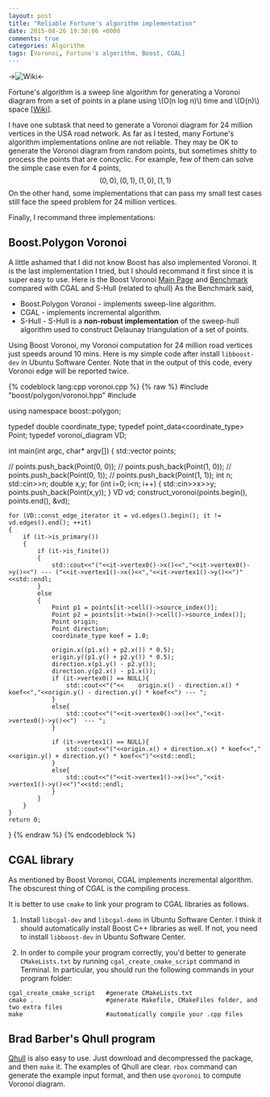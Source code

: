 ```yaml
---
layout: post
title: "Reliable Fortune's algorithm implementation"
date: 2015-08-26 19:30:06 +0000
comments: true
categories: Algorithm
tags: [Voronoi, Fortune's algorithm, Boost, CGAL]
---
```



->![Wiki](https://upload.wikimedia.org/wikipedia/commons/0/0c/Fortunes-algorithm-slowed.gif)<-

    
Fortune's algorithm is a sweep line algorithm for generating 
a Voronoi diagram from a set of points in a plane using \\(O(n log n)\\) time and \\(O(n)\\) space 
[[Wiki](https://en.wikipedia.org/wiki/Fortune%27s_algorithm)]. 

I have one subtask that need to generate a Voronoi diagram for 24 million vertices in the USA road network.
As far as I tested, many Fortune's algorithm implementations online are not reliable. 
They may be OK to generate the Voronoi diagram from random points, but sometimes shitty 
to process the points that are concyclic. 
For example, few of them can solve the simple case even for 4 points, 
$$(0,0), (0,1), (1,0), (1,1)$$
On the other hand, some implementations that can pass my small test cases still face the speed problem 
for 24 million vertices. 

Finally, I recommand three implementations:


## Boost.Polygon Voronoi
A little ashamed that I did not know Boost has also implemented Voronoi. It is the last implementation I tried, 
but I should recommand it first since it is super easy to use.
Here is the Boost Voronoi 
[Main Page](http://www.boost.org/doc/libs/1_54_0/libs/polygon/doc/voronoi_main.htm) and 
[Benchmark](http://www.boost.org/doc/libs/1_54_0/libs/polygon/doc/voronoi_benchmark.htm) compared with CGAL and S-Hull 
(related to qhull)
As the Benchmark said,

- Boost.Polygon Voronoi - implements sweep-line algorithm.
- CGAL - implements incremental algorithm. 
- S-Hull - S-Hull is a **non-robust implementation** of the sweep-hull algorithm used to construct Delaunay triangulation of a set of points.

Using Boost Voronoi, my Voronoi computation for 24 million road vertices just speeds around 10 mins. Here is my simple code after 
install `libboost-dev` in Ubuntu Software Center. Note that in the output of this code, every Voronoi edge will be reported twice.  

{% codeblock lang:cpp voronoi.cpp %}
{% raw %}
#include "boost/polygon/voronoi.hpp"
#include <iostream>

using namespace boost::polygon;

typedef double coordinate_type;
typedef point_data<coordinate_type> Point;
typedef voronoi_diagram<double> VD;

int main(int argc, char* argv[])
{
    std::vector<Point> points;

//    points.push_back(Point(0, 0));
//    points.push_back(Point(1, 0));
//    points.push_back(Point(0, 1));
//    points.push_back(Point(1, 1));
	int n;
	std::cin>>n;
	double x,y;
	for (int i=0; i<n; i++) {
		std::cin>>x>>y;
		points.push_back(Point(x,y));
	}
	VD vd;
	construct_voronoi(points.begin(), points.end(), &vd);

	for (VD::const_edge_iterator it = vd.edges().begin(); it != vd.edges().end(); ++it)
    {
        if (it->is_primary())
        {
            if (it->is_finite())
            {
				std::cout<<"("<<it->vertex0()->x()<<","<<it->vertex0()->y()<<") --- ("<<it->vertex1()->x()<<","<<it->vertex1()->y()<<")"<<std::endl;
            }
            else
            {
                Point p1 = points[it->cell()->source_index()];
                Point p2 = points[it->twin()->cell()->source_index()];
                Point origin;
                Point direction;
                coordinate_type koef = 1.0;

                origin.x((p1.x() + p2.x()) * 0.5);
                origin.y((p1.y() + p2.y()) * 0.5);
                direction.x(p1.y() - p2.y());
                direction.y(p2.x() - p1.x());
                if (it->vertex0() == NULL){
                    std::cout<<"("<<	origin.x() - direction.x() * koef<<","<<origin.y() - direction.y() * koef<<") --- ";
                }
                else{
					std::cout<<"("<<it->vertex0()->x()<<","<<it->vertex0()->y()<<")  --- ";
                }

                if (it->vertex1() == NULL){
                    std::cout<<"("<<origin.x() + direction.x() * koef<<","<<origin.y() + direction.y() * koef<<")"<<std::endl;                
                }
                else{
                	std::cout<<"("<<it->vertex1()->x()<<","<<it->vertex1()->y()<<")"<<std::endl;
                }
            }
        }
    }
    return 0;
}
{% endraw %}
{% endcodeblock %}


## CGAL library
As mentioned by Boost Voronoi, CGAL implements incremental algorithm.
The obscurest thing of CGAL is the compiling process. 

It is better to use `cmake` to link your program to CGAL libraries as follows. 

1. Install `libcgal-dev` and `libcgal-demo` in Ubuntu Software Center. I think it should automatically install Boost C++ libraries as well. 
If not, you need to install `libboost-dev` in Ubuntu Software Center. 


2. In order to compile your program correctly, you'd better to generate `CMakeLists.txt` by running `cgal_create_cmake_script` command 
in Terminal. In particular, you should run the following commands in your program folder:

```
cgal_create_cmake_script   #generate CMakeLists.txt
cmake .                    #generate Makefile, CMakeFiles folder, and two extra files
make                       #automatically compile your .cpp files
```


## Brad Barber's Qhull program
[Qhull](http://www.qhull.org/) is also easy to use. Just download and decompressed the package, and then `make` it. 
The examples of Qhull are clear. `rbox` command can generate the example input format, and then use `qvoronoi` 
to compute Voronoi diagram.



